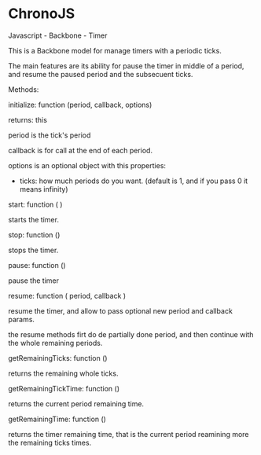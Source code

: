 ChronoJS
========

Javascript - Backbone - Timer

This is a Backbone model for manage timers with a periodic ticks.

The main features are its ability for pause the timer in middle of a period,
and resume the paused period and the subsecuent ticks.


Methods:

initialize: function (period, callback, options)

returns: this

period is the tick's period

callback is for call at the end of each period.

options is an optional object with this properties:
- ticks: how much periods do you want. (default is 1, and if you pass 0 it means infinity)

start: function (  )

starts the timer.

stop: function ()

stops the timer.

pause: function ()

pause the timer

resume: function ( period, callback )

resume the timer, and allow to pass optional new period and callback params.

the resume methods firt do de partially done period, and then continue with the whole remaining periods.


getRemainingTicks: function ()

returns the remaining whole ticks.

getRemainingTickTime: function ()

returns the current period remaining time.

getRemainingTime: function ()

returns the timer remaining time, that is the current period reamining more the remaining ticks times.







